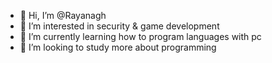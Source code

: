 - 👋 Hi, I’m @Rayanagh
- 👀 I’m interested in security & game development
- 🌱 I’m currently learning how to program languages with pc
- 💞️ I’m looking to study more about programming

<!---
Rayanagh/Rayanagh is a ✨ special ✨ repository because its `README.md` (this file) appears on your GitHub profile.
You can click the Preview link to take a look at your changes.
--->
